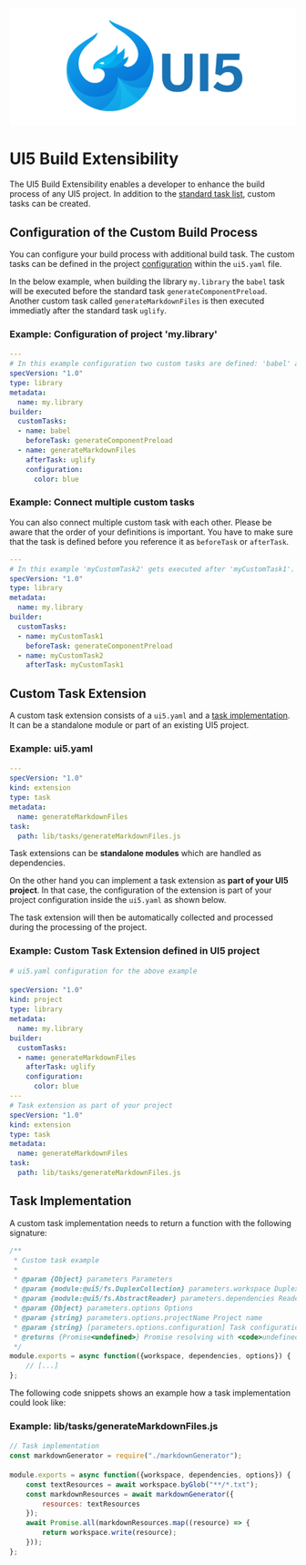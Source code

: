 ![UI5 icon](https://raw.githubusercontent.com/SAP/ui5-tooling/master/docs/images/UI5_logo_wide.png)

# UI5 Build Extensibility

The UI5 Build Extensibility enables a developer to enhance the build process of any UI5 project. In addition to the [standard task list](https://github.com/SAP/ui5-builder/blob/master/README.md#tasks), custom tasks can be created.

## Configuration of the Custom Build Process

You can configure your build process with additional build task. The custom tasks can be defined in the project [configuration](https://github.com/SAP/ui5-project/blob/master/README.md#configuration) within the `ui5.yaml` file.

In the below example, when building the library `my.library` the `babel` task will be executed before the standard task `generateComponentPreload`. Another custom task called `generateMarkdownFiles` is then executed immediatly after the standard task `uglify`.

### Example: Configuration of project 'my.library'

````yaml
---
# In this example configuration two custom tasks are defined: 'babel' and 'generateMarkdownFiles'.
specVersion: "1.0"
type: library
metadata:
  name: my.library
builder:
  customTasks:
  - name: babel
    beforeTask: generateComponentPreload
  - name: generateMarkdownFiles
    afterTask: uglify
    configuration:
      color: blue
````

### Example: Connect multiple custom tasks

You can also connect multiple custom task with each other. Please be aware that the order of your definitions is important. You have to make sure that the task is defined before you reference it as `beforeTask` or `afterTask`.

````yaml
---
# In this example 'myCustomTask2' gets executed after 'myCustomTask1'.
specVersion: "1.0"
type: library
metadata:
  name: my.library
builder:
  customTasks:
  - name: myCustomTask1
    beforeTask: generateComponentPreload
  - name: myCustomTask2
    afterTask: myCustomTask1
````

## Custom Task Extension

A custom task extension consists of a `ui5.yaml` and a [task implementation](#task-implementation). It can be a standalone module or part of an existing UI5 project.

### Example: ui5.yaml

````yaml
---
specVersion: "1.0"
kind: extension
type: task
metadata:
  name: generateMarkdownFiles
task:
  path: lib/tasks/generateMarkdownFiles.js
````

Task extensions can be **standalone modules** which are handled as dependencies.

On the other hand you can implement a task extension as **part of your UI5 project**. In that case, the configuration of the extension is part of your project configuration inside the `ui5.yaml` as shown below.

The task extension will then be automatically collected and processed during the processing of the project.

### Example: Custom Task Extension defined in UI5 project

````yaml
# ui5.yaml configuration for the above example

specVersion: "1.0"
kind: project
type: library
metadata:
  name: my.library
builder:
  customTasks:
  - name: generateMarkdownFiles
    afterTask: uglify
    configuration:
      color: blue
---
# Task extension as part of your project
specVersion: "1.0"
kind: extension
type: task
metadata:
  name: generateMarkdownFiles
task:
  path: lib/tasks/generateMarkdownFiles.js
````

## Task Implementation

A custom task implementation needs to return a function with the following signature:

````javascript
/**
 * Custom task example
 *
 * @param {Object} parameters Parameters
 * @param {module:@ui5/fs.DuplexCollection} parameters.workspace DuplexCollection to read and write files
 * @param {module:@ui5/fs.AbstractReader} parameters.dependencies Reader or Collection to read dependency files
 * @param {Object} parameters.options Options
 * @param {string} parameters.options.projectName Project name
 * @param {string} [parameters.options.configuration] Task configuration if given in ui5.yaml
 * @returns {Promise<undefined>} Promise resolving with <code>undefined</code> once data has been written
 */
module.exports = async function({workspace, dependencies, options}) {
	// [...]
};
````

The following code snippets shows an example how a task implementation could look like:

### Example: lib/tasks/generateMarkdownFiles.js

````javascript
// Task implementation
const markdownGenerator = require("./markdownGenerator");

module.exports = async function({workspace, dependencies, options}) {
	const textResources = await workspace.byGlob("**/*.txt");
	const markdownResources = await markdownGenerator({
		resources: textResources
	});
	await Promise.all(markdownResources.map((resource) => {
		return workspace.write(resource);
	}));
};
````
